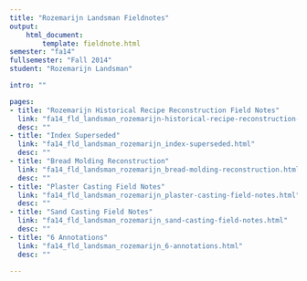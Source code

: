 ```yaml
---
title: "Rozemarijn Landsman Fieldnotes"
output:
    html_document:
        template: fieldnote.html
semester: "fa14"
fullsemester: "Fall 2014"
student: "Rozemarijn Landsman"

intro: ""

pages:
- title: "Rozemarijn Historical Recipe Reconstruction Field Notes"
  link: "fa14_fld_landsman_rozemarijn-historical-recipe-reconstruction-field-notes.html"
  desc: ""
- title: "Index Superseded"
  link: "fa14_fld_landsman_rozemarijn_index-superseded.html"
  desc: ""
- title: "Bread Molding Reconstruction"
  link: "fa14_fld_landsman_rozemarijn_bread-molding-reconstruction.html"
  desc: ""
- title: "Plaster Casting Field Notes"
  link: "fa14_fld_landsman_rozemarijn_plaster-casting-field-notes.html"
  desc: ""
- title: "Sand Casting Field Notes"
  link: "fa14_fld_landsman_rozemarijn_sand-casting-field-notes.html"
  desc: ""
- title: "6 Annotations"
  link: "fa14_fld_landsman_rozemarijn_6-annotations.html"
  desc: ""

---
```


